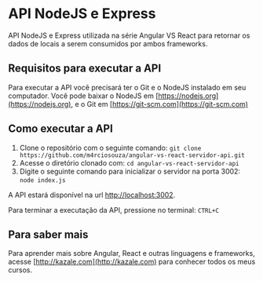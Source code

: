 # API NodeJS e Express

API NodeJS e Express utilizada na série Angular VS React para retornar os dados de locais a serem consumidos por ambos frameworks.

## Requisitos para executar a API

Para executar a API você precisará ter o Git e o NodeJS instalado em seu computador.
Você pode baixar o NodeJS em [https://nodejs.org](https://nodejs.org), e o Git em [https://git-scm.com](https://git-scm.com)

## Como executar a API

1. Clone o repositório com o seguinte comando:
```git clone https://github.com/m4rciosouza/angular-vs-react-servidor-api.git```
2. Acesse o diretório clonado com:
```cd angular-vs-react-servidor-api```
3. Digite o seguinte comando para inicializar o servidor na porta 3002:
```node index.js```

A API estará disponível na url [http://localhost:3002](http://localhost:3002).

Para terminar a executação da API, pressione no terminal:
```CTRL+C```

## Para saber mais

Para aprender mais sobre Angular, React e outras linguagens e frameworks, acesse [http://kazale.com](http://kazale.com) para conhecer todos os meus cursos.

